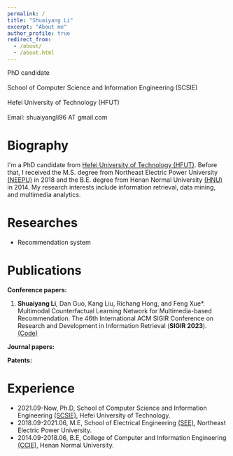 ```yaml
---
permalink: /
title: "Shuaiyang Li"
excerpt: "About me"
author_profile: true
redirect_from: 
  - /about/
  - /about.html
---
```


PhD candidate  <br>
<br>
School of Computer Science and Information Engineering (SCSIE)  <br>
<br>
Hefei University of Technology (HFUT)  <br>
<br>
Email: shuaiyangli96 AT gmail.com  <br>

Biography
======
I'm a PhD candidate from [Hefei University of Technology (HFUT)](http://www.hfut.edu.cn/). Before that, I received the M.S. degree from Northeast Electric Power University [(NEEPU)](http://www.neepu.edu.cn/) in 2018 and the B.E. degree from Henan Normal University [(HNU)](https://www.htu.edu.cn/) in 2014. My research interests include information retrieval, data mining, and multimedia analytics.

Researches
======
- Recommendation system

Publications
======
**Conference papers:**
1. **Shuaiyang Li**, Dan Guo, Kang Liu, Richang Hong, and Feng Xue*. Multimodal Counterfactual Learning Network for Multimedia-based Recommendation. The 46th International ACM SIGIR Conference on Research and Development in Information Retrieval (**SIGIR 2023**). [(Code)](https://github.com/shuaiyangli/MCLN)

**Journal papers:**

**Patents:**


Experience
======
- 2021.09-Now, Ph.D, School of Computer Science and Information Engineering [(SCSIE)](http://ci.hfut.edu.cn/), Hefei University of Technology.
- 2018.09-2021.06, M.E, School of Electrical Engineering [(SEE)](https://ee.neepu.edu.cn/), Northeast Electric Power University.
- 2014.09-2018.06, B.E, College of Computer and Information Engineering [(CCIE)](https://www.htu.edu.cn/cs/main.htm), Henan Normal University.


